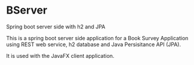 # BServer
Spring boot server side with h2 and JPA

This is a spring boot server side application for a Book Survey Application using REST web service, h2 database and Java Persisitance API (JPA).

It is used with the JavaFX client application.
